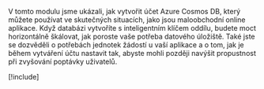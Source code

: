 V tomto modulu jsme ukázali, jak vytvořit účet Azure Cosmos DB, který můžete používat ve skutečných situacích, jako jsou maloobchodní online aplikace. Když databázi vytvoříte s inteligentním klíčem oddílu, budete moct horizontálně škálovat, jak poroste vaše potřeba datového úložiště. Také jste se dozvěděli o potřebách jednotek žádostí u vaší aplikace a o tom, jak je během vytváření účtu nastavit tak, abyste mohli později navýšit propustnost při zvyšování poptávky uživatelů.

[!include[](../../../includes/azure-sandbox-cleanup.md)]